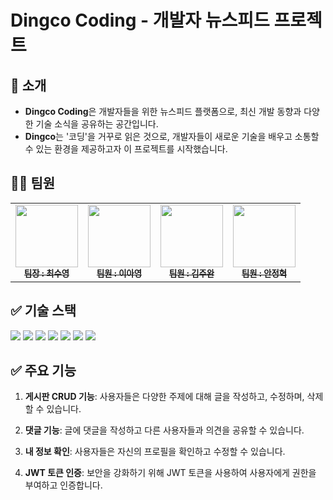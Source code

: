 # Dingco Coding - 개발자 뉴스피드 프로젝트

## 👋 소개

- **Dingco Coding**은 개발자들을 위한 뉴스피드 플랫폼으로, 최신 개발 동향과 다양한 기술 소식을 공유하는 공간입니다.
- **Dingco**는 '코딩'을 거꾸로 읽은 것으로, 개발자들이 새로운 기술을 배우고 소통할 수 있는 환경을 제공하고자 이 프로젝트를 시작했습니다.

## 👩‍💻 팀원

<table>
  <tbody>
    <tr>
      <td align="center"><a href="https://github.com/choisooyoung-dev"><img src="https://avatars.githubusercontent.com/u/108859974?v=4" width="100px;" alt=""/><br /><sub><b> 팀장 : 최수영 </b></sub></a><br /></td>
      <td align="center"><a href="https://github.com/0602kimminsoo"><img src="https://avatars.githubusercontent.com/u/54698039?v=4" width="100px;" alt=""/><br /><sub><b> 팀원 : 이아영 </b></sub></a><br /></td>
      <td align="center"><a href="https://github.com/Han9526"><img src="https://avatars.githubusercontent.com/u/145971774?v=4" width="100px;" alt=""/><br /><sub><b> 팀원 : 김주완 </b></sub></a><br /></td>
      <td align="center"><a href="https://github.com/kimyungyeom"><img src="https://avatars.githubusercontent.com/u/97832999?v=4" width="100px;" alt=""/><br /><sub><b> 팀원 : 안정혁 </b></sub></a><br /></td>
    </tr>
  </tbody>
</table>

## ✅ 기술 스택

<img  src="https://img.shields.io/badge/node.js-339933?style=for-the-badge&logo=Node.js&logoColor=white">

<img  src="https://img.shields.io/badge/express-000000?style=for-the-badge&logo=express&logoColor=white">

<img  src="https://img.shields.io/badge/git-F05032?style=for-the-badge&logo=git&logoColor=white">

<img  src="https://img.shields.io/badge/github-181717?style=for-the-badge&logo=github&logoColor=white">

<img  src="https://img.shields.io/badge/amazonrds-527FFF?style=for-the-badge&logo=amazonrds&logoColor=white">

<img  src="https://img.shields.io/badge/mysql-4479A1?style=for-the-badge&logo=mysql&logoColor=white">

<img  src="https://img.shields.io/badge/prisma-2D3748?style=for-the-badge&logo=prisma&logoColor=white">

## ✅ 주요 기능

1. **게시판 CRUD 기능**: 사용자들은 다양한 주제에 대해 글을 작성하고, 수정하며, 삭제할 수 있습니다.

2. **댓글 기능**: 글에 댓글을 작성하고 다른 사용자들과 의견을 공유할 수 있습니다.

3. **내 정보 확인**: 사용자들은 자신의 프로필을 확인하고 수정할 수 있습니다.

4. **JWT 토큰 인증**: 보안을 강화하기 위해 JWT 토큰을 사용하여 사용자에게 권한을 부여하고 인증합니다.
